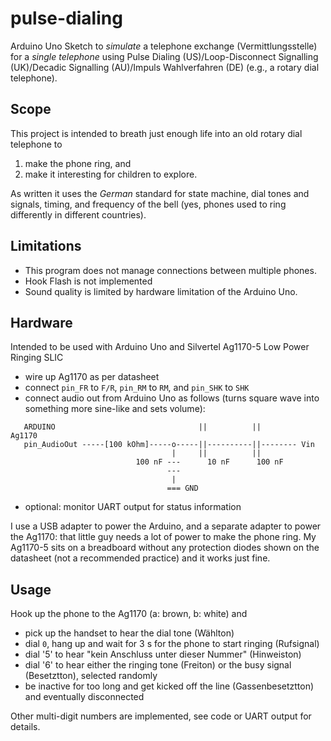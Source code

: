 # pulse-dialing

Arduino Uno Sketch to *simulate* a telephone exchange (Vermittlungsstelle) for a *single telephone* using
Pulse Dialing (US)/Loop-Disconnect Signalling (UK)/Decadic Signalling (AU)/Impuls Wahlverfahren (DE)
(e.g., a rotary dial telephone).

## Scope
This project is intended to breath just enough life into an old rotary dial
telephone to

1. make the phone ring, and
1. make it interesting for children to explore.

As written it uses the *German* standard for state machine, dial tones and signals, timing, 
and frequency of the bell (yes, phones used to ring differently in different countries).

## Limitations
* This program does not manage connections between multiple phones.
* Hook Flash is not implemented
* Sound quality is limited by hardware limitation of the Arduino Uno.

## Hardware
Intended to be used with Arduino Uno and Silvertel Ag1170-5 Low Power Ringing SLIC
- wire up Ag1170 as per datasheet
- connect `pin_FR` to `F/R`, 
  `pin_RM` to `RM`, and 
  `pin_SHK` to `SHK`
 - connect audio out from Arduino Uno as follows
   (turns square wave into something more sine-like and sets volume):

```
   ARDUINO                                ||          ||         Ag1170
   pin_AudioOut -----[100 kOhm]-----o-----||----------||-------- Vin
                                    |     ||          ||
                            100 nF ---      10 nF      100 nF
                                   ---
                                    |
                                   === GND
```

 - optional: monitor UART output for status information

I use a USB adapter to power the Arduino, and a separate adapter to power the Ag1170:
that little guy needs a lot of power to make the phone ring.
My Ag1170-5 sits on a breadboard without any protection diodes shown on the datasheet
(not a recommended practice) and it works just fine.

## Usage
Hook up the phone to the Ag1170 (a: brown, b: white) and

* pick up the handset to hear the dial tone (Wählton)
* dial `0`, hang up and wait for 3 s for the phone to start ringing (Rufsignal)
* dial '5' to hear "kein Anschluss unter dieser Nummer" (Hinweiston)
* dial '6' to hear either the ringing tone (Freiton) or the busy signal (Besetztton), selected randomly
* be inactive for too long and get kicked off the line (Gassenbesetztton) and eventually disconnected

Other multi-digit numbers are implemented, see code or UART output for details.
